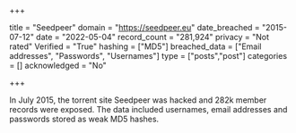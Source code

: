 +++

title = "Seedpeer"
domain = "https://seedpeer.eu"
date_breached = "2015-07-12"
date = "2022-05-04"
record_count = "281,924"
privacy = "Not rated"
Verified = "True"
hashing = ["MD5"]
breached_data = ["Email addresses", "Passwords", "Usernames"]
type = ["posts","post"]
categories = []
acknowledged = "No"


+++


In July 2015, the torrent site Seedpeer was hacked and 282k member records were exposed. The data included usernames, email addresses and passwords stored as weak MD5 hashes.

